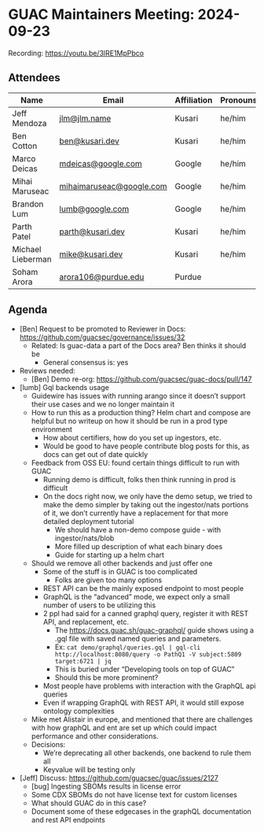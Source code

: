 # GUAC Maintainers Meeting: 2024-09-23

Recording: https://youtu.be/3lRE1MpPbco

## Attendees

| Name | Email | Affiliation | Pronouns
| ---- | ----- | ----------- | --------
| Jeff Mendoza | jlm@jlm.name | Kusari | he/him
| Ben Cotton | ben@kusari.dev | Kusari | he/him
| Marco Deicas | mdeicas@google.com | Google | he/him
| Mihai Maruseac | mihaimaruseac@google.com | Google | he/him
| Brandon Lum | lumb@google.com | Google | he/him
| Parth Patel | parth@kusari.dev | Kusari | he/him
| Michael Lieberman | mike@kusari.dev | Kusari | he/him
| Soham Arora | arora106@purdue.edu | Purdue |

## Agenda

* [Ben] Request to be promoted to Reviewer in Docs: https://github.com/guacsec/governance/issues/32
    * Related: Is guac-data a part of the Docs area? Ben thinks it should be
        * General consensus is: yes
* Reviews needed:
    * [Ben] Demo re-org: https://github.com/guacsec/guac-docs/pull/147
* [lumb] Gql backends usage
    * Guidewire has issues with running arango since it doesn’t support their use cases and we no longer maintain it
    * How to run this as a production thing? Helm chart and compose are helpful but no writeup on how it should be run in a prod type environment
        * How about certifiers, how do you set up ingestors, etc.
        * Would be good to have people contribute blog posts for this, as docs can get out of date quickly
    * Feedback from OSS EU: found certain things difficult to run with GUAC
        * Running demo is difficult, folks then think running in prod is difficult
        * On the docs right now, we only have the demo setup, we tried to make the demo simpler by taking out the ingestor/nats portions of it, we don’t currently have a replacement for that more detailed deployment tutorial
            * We should have a non-demo compose guide - with ingestor/nats/blob
            * More filled up description of what each binary does
            * Guide for starting up a helm chart
    * Should we remove all other backends and just offer one
        * Some of the stuff is in GUAC is too complicated
            * Folks are given too many options
        * REST API can be the mainly exposed endpoint to most people
        * GraphQL is the “advanced” mode, we expect only a small number of users to be utilizing this
        * 2 ppl had said for a canned graphql query, register it with REST API, and replacement, etc.
            * The https://docs.guac.sh/guac-graphql/ guide shows using a .gql file with saved named queries and parameters.
            * Ex: `cat demo/graphql/queries.gql | gql-cli http://localhost:8080/query -o PathQ1 -V subject:5809 target:6721 | jq`
            * This is buried under “Developing tools on top of GUAC”
            * Should this be more prominent?
        * Most people have problems with interaction with the GraphQL api queries
        * Even if wrapping GraphQL with REST API, it would still expose ontology complexities
    * Mike met Alistair in europe, and mentioned that there are challenges with how graphQL and ent are set up which could impact performance and other considerations.
    * Decisions:
        * We’re deprecating all other backends, one backend to rule them all
        * Keyvalue will be testing only
* [Jeff] Discuss: https://github.com/guacsec/guac/issues/2127
    * [bug] Ingesting SBOMs results in license error
    * Some CDX SBOMs do not have license text for custom licenses
    * What should GUAC do in this case?
    * Document some of these edgecases in the graphQL documentation and rest API endpoints